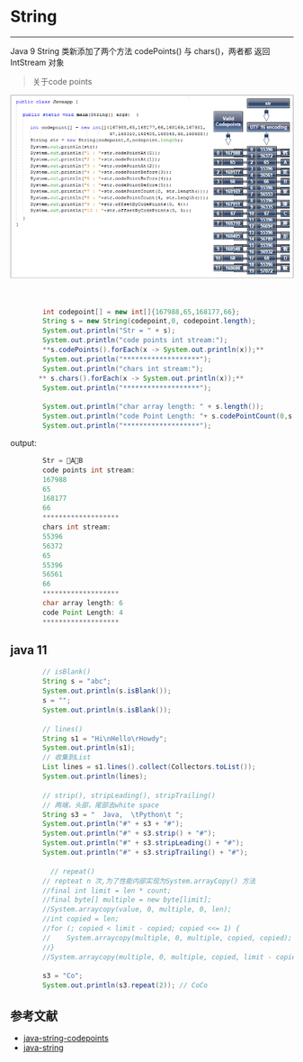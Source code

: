 # String
___
Java 9 String 类新添加了两个方法 codePoints() 与 chars()，两者都
返回IntStream 对象

> 关于code points
<div align="center"> <img src="pics/codepoints.png"/> </div><br>

```java

 		int codepoint[] = new int[]{167988,65,168177,66};
        String s = new String(codepoint,0, codepoint.length);
        System.out.println("Str = " + s);
        System.out.println("code points int stream:");
        **s.codePoints().forEach(x -> System.out.println(x));**
        System.out.println("*******************");
        System.out.println("chars int stream:");
       ** s.chars().forEach(x -> System.out.println(x));**
        System.out.println("*******************");

        System.out.println("char array length: " + s.length());
        System.out.println("code Point Length: "+ s.codePointCount(0,s.length()));
        System.out.println("*******************");
```
output:
```java
		Str = 𩀴A𩃱B
		code points int stream:
		167988
		65
		168177
		66
		*******************
		chars int stream:
		55396
		56372
		65
		55396
		56561
		66
		*******************
		char array length: 6
		code Point Length: 4
		*******************
```
## java 11
```java
		// isBlank()
		String s = "abc";
		System.out.println(s.isBlank());
		s = "";
		System.out.println(s.isBlank());

		// lines()
		String s1 = "Hi\nHello\rHowdy";
		System.out.println(s1);
		// 收集到List 
		List lines = s1.lines().collect(Collectors.toList());
		System.out.println(lines);

		// strip(), stripLeading(), stripTrailing()
        // 两端，头部，尾部去white space 
        String s3 = "  Java,  \tPython\t ";
        System.out.println("#" + s3 + "#");
        System.out.println("#" + s3.strip() + "#");
        System.out.println("#" + s3.stripLeading() + "#");
        System.out.println("#" + s3.stripTrailing() + "#");

		  // repeat()
        // repteat n 次,为了性能内部实现为System.arrayCopy() 方法
        //final int limit = len * count;
        //final byte[] multiple = new byte[limit];
        //System.arraycopy(value, 0, multiple, 0, len);
        //int copied = len;
        //for (; copied < limit - copied; copied <<= 1) {
        //    System.arraycopy(multiple, 0, multiple, copied, copied);
        //}
        //System.arraycopy(multiple, 0, multiple, copied, limit - copied);

		s3 = "Co";
		System.out.println(s3.repeat(2)); // CoCo
```

## 参考文献
- [java-string-codepoints](https://hajsoftutorial.com/java-string-codepoints/)
- [java-string](https://www.journaldev.com/16928/java-string)




























